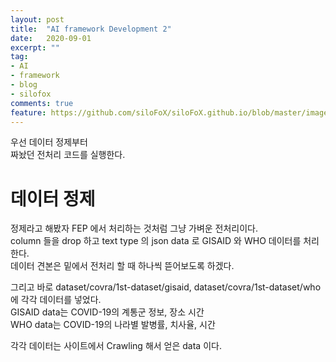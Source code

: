 ```yaml
---
layout: post
title:  "AI framework Development 2"
date:   2020-09-01
excerpt: ""
tag:
- AI
- framework
- blog
- silofox
comments: true
feature: https://github.com/siloFoX/siloFoX.github.io/blob/master/images/help/help.jpg?raw=true
---
```


우선 데이터 정제부터<br>
짜놨던 전처리 코드를 실행한다.

# 데이터 정제 

정제라고 해봤자 FEP 에서 처리하는 것처럼 그냥 가벼운 전처리이다.<br>
column 들을 drop 하고 text type 의 json data 로 GISAID 와 WHO 데이터를 처리한다.<br>
데이터 견본은 밑에서 전처리 할 때 하나씩 뜯어보도록 하겠다.

그리고 바로 
dataset/covra/1st-dataset/gisaid,  dataset/covra/1st-dataset/who 에 각각 데이터를 넣었다.<br>
GISAID data는 COVID-19의 계통군 정보, 장소 시간<br>
WHO data는 COVID-19의 나라별 발병률, 치사율, 시간 

각각 데이터는 사이트에서 Crawling 해서 얻은 data 이다.<br>
